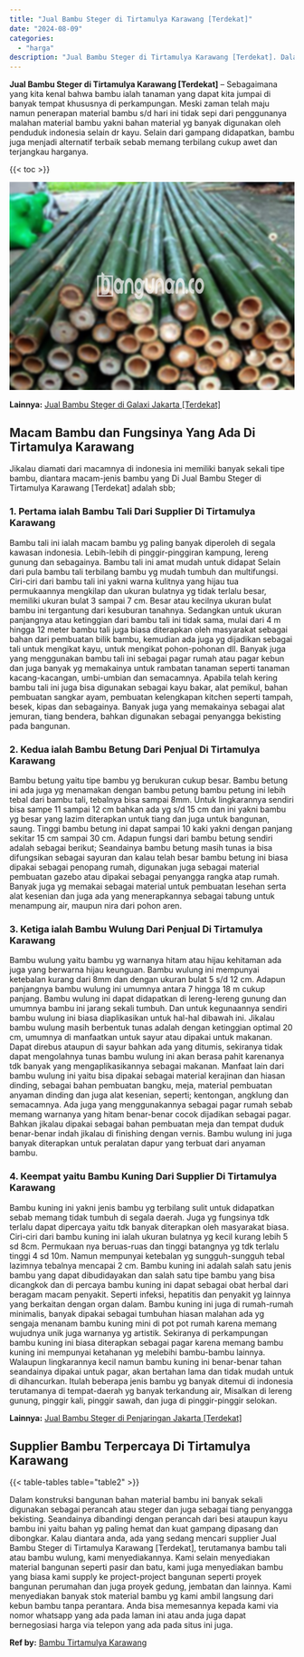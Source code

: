 ```yaml
---
title: "Jual Bambu Steger di Tirtamulya Karawang [Terdekat]"
date: "2024-08-09"
categories: 
  - "harga"
description: "Jual Bambu Steger di Tirtamulya Karawang [Terdekat]. Dalam konstruksi bangunan bahan material bambu ini banyak sekali digunakan sebagai perancah atau steger..."
---
```


**Jual Bambu Steger di Tirtamulya Karawang \[Terdekat\]** – Sebagaimana yang kita kenal bahwa bambu ialah tanaman yang dapat kita jumpai di banyak tempat khususnya di perkampungan. Meski zaman telah maju namun penerapan material bambu s/d hari ini tidak sepi dari penggunanya malahan material bambu yakni bahan material yg banyak digunakan oleh penduduk indonesia selain dr kayu. Selain dari gampang didapatkan, bambu juga menjadi alternatif terbaik sebab memang terbilang cukup awet dan terjangkau harganya.

{{< toc >}}

![Jual Bambu Steger di Tirtamulya Karawang [Terdekat]](/images/jual-bambu-tali-23.png)

**Lainnya:** [Jual Bambu Steger di Galaxi Jakarta \[Terdekat\]](https://bambu.bangunan.co/jual-bambu-steger-di-galaxi-jakarta-terdekat/)

## Macam Bambu dan Fungsinya Yang Ada Di Tirtamulya Karawang

Jikalau diamati dari macamnya di indonesia ini memiliki banyak sekali tipe bambu, diantara macam-jenis bambu yang Di Jual Bambu Steger di Tirtamulya Karawang \[Terdekat\] adalah sbb;

### 1\. Pertama ialah Bambu Tali Dari Supplier Di Tirtamulya Karawang

Bambu tali ini ialah macam bambu yg paling banyak diperoleh di segala kawasan indonesia. Lebih-lebih di pinggir-pinggiran kampung, lereng gunung dan sebagainya. Bambu tali ini amat mudah untuk didapat Selain dari pula bambu tali terbilang bambu yg mudah tumbuh dan multifungsi. Ciri-ciri dari bambu tali ini yakni warna kulitnya yang hijau tua permukaannya mengkilap dan ukuran bulatnya yg tidak terlalu besar, memiliki ukuran bulat 3 sampai 7 cm. Besar atau kecilnya ukuran bulat bambu ini tergantung dari kesuburan tanahnya. Sedangkan untuk ukuran panjangnya atau ketinggian dari bambu tali ini tidak sama, mulai dari 4 m hingga 12 meter bambu tali juga biasa diterapkan oleh masyarakat sebagai bahan dari pembuatan bilik bambu, kemudian ada juga yg dijadikan sebagai tali untuk mengikat kayu, untuk mengikat pohon-pohonan dll. Banyak juga yang menggunakan bambu tali ini sebagai pagar rumah atau pagar kebun dan juga banyak yg memakainya untuk rambatan tanaman seperti tanaman kacang-kacangan, umbi-umbian dan semacamnya. Apabila telah kering bambu tali ini juga bisa digunakan sebagai kayu bakar, alat pemikul, bahan pembuatan sangkar ayam, pembuatan kelengkapan kitchen seperti tampah, besek, kipas dan sebagainya. Banyak juga yang memakainya sebagai alat jemuran, tiang bendera, bahkan digunakan sebagai penyangga bekisting pada bangunan.

### 2\. Kedua ialah Bambu Betung Dari Penjual Di Tirtamulya Karawang

Bambu betung yaitu tipe bambu yg berukuran cukup besar. Bambu betung ini ada juga yg menamakan dengan bambu petung bambu petung ini lebih tebal dari bambu tali, tebalnya bisa sampai 8mm. Untuk lingkarannya sendiri bisa sampe 11 sampai 12 cm bahkan ada yg s/d 15 cm dan ini yakni bambu yg besar yang lazim diterapkan untuk tiang dan juga untuk bangunan, saung. Tinggi bambu betung ini dapat sampai 10 kaki yakni dengan panjang sekitar 15 cm sampai 30 cm. Adapun fungsi dari bambu betung sendiri adalah sebagai berikut; Seandainya bambu betung masih tunas ia bisa difungsikan sebagai sayuran dan kalau telah besar bambu betung ini biasa dipakai sebagai penopang rumah, digunakan juga sebagai material pembuatan gazebo atau dipakai sebagai penyangga rangka atap rumah. Banyak juga yg memakai sebagai material untuk pembuatan lesehan serta alat kesenian dan juga ada yang menerapkannya sebagai tabung untuk menampung air, maupun nira dari pohon aren.

### 3\. Ketiga ialah Bambu Wulung Dari Penjual Di Tirtamulya Karawang

Bambu wulung yaitu bambu yg warnanya hitam atau hijau kehitaman ada juga yang berwarna hijau keunguan. Bambu wulung ini mempunyai ketebalan kurang dari 8mm dan dengan ukuran bulat 5 s/d 12 cm. Adapun panjangnya bambu wulung ini umumnya antara 7 hingga 18 m cukup panjang. Bambu wulung ini dapat didapatkan di lereng-lereng gunung dan umumnya bambu ini jarang sekali tumbuh. Dan untuk kegunaannya sendiri bambu wulung ini biasa diaplikasikan untuk hal-hal dibawah ini. Jikalau bambu wulung masih berbentuk tunas adalah dengan ketinggian optimal 20 cm, umumnya di manfaatkan untuk sayur atau dipakai untuk makanan. Dapat direbus ataupun di sayur bahkan ada yang ditumis, sekiranya tidak dapat mengolahnya tunas bambu wulung ini akan berasa pahit karenanya tdk banyak yang mengaplikasikannya sebagai makanan. Manfaat lain dari bambu wulung ini yaitu bisa dipakai sebagai material kerajinan dan hiasan dinding, sebagai bahan pembuatan bangku, meja, material pembuatan anyaman dinding dan juga alat kesenian, seperti; kentongan, angklung dan semacamnya. Ada juga yang menggunakannya sebagai pagar rumah sebab memang warnanya yang hitam benar-benar cocok dijadikan sebagai pagar. Bahkan jikalau dipakai sebagai bahan pembuatan meja dan tempat duduk benar-benar indah jikalau di finishing dengan vernis. Bambu wulung ini juga banyak diterapkan untuk peralatan dapur yang terbuat dari anyaman bambu.

### 4\. Keempat yaitu Bambu Kuning Dari Supplier Di Tirtamulya Karawang

Bambu kuning ini yakni jenis bambu yg terbilang sulit untuk didapatkan sebab memang tidak tumbuh di segala daerah. Juga yg fungsinya tdk terlalu dapat dipercaya yaitu tdk banyak diterapkan oleh masyarakat biasa. Ciri-ciri dari bambu kuning ini ialah ukuran bulatnya yg kecil kurang lebih 5 sd 8cm. Permukaan nya beruas-ruas dan tinggi batangnya yg tdk terlalu tinggi 4 sd 10m. Namun mempunyai ketebalan yg sungguh-sungguh tebal lazimnya tebalnya mencapai 2 cm. Bambu kuning ini adalah salah satu jenis bambu yang dapat dibudidayakan dan salah satu tipe bambu yang bisa dicangkok dan di percaya bambu kuning ini dapat sebagai obat herbal dari beragam macam penyakit. Seperti infeksi, hepatitis dan penyakit yg lainnya yang berkaitan dengan organ dalam. Bambu kuning ini juga di rumah-rumah minimalis, banyak dipakai sebagai tumbuhan hiasan malahan ada yg sengaja menanam bambu kuning mini di pot pot rumah karena memang wujudnya unik juga warnanya yg artistik. Sekiranya di perkampungan bambu kuning ini biasa diterapkan sebagai pagar karena memang bambu kuning ini mempunyai ketahanan yg melebihi bambu-bambu lainnya. Walaupun lingkarannya kecil namun bambu kuning ini benar-benar tahan seandainya dipakai untuk pagar, akan bertahan lama dan tidak mudah untuk di dihancurkan. Itulah beberapa jenis bambu yg banyak ditemui di indonesia terutamanya di tempat-daerah yg banyak terkandung air, Misalkan di lereng gunung, pinggir kali, pinggir sawah, dan juga di pinggir-pinggir selokan.

**Lainnya:** [Jual Bambu Steger di Penjaringan Jakarta \[Terdekat\]](https://bambu.bangunan.co/jual-bambu-steger-di-penjaringan-jakarta-terdekat/)

## Supplier Bambu Terpercaya Di Tirtamulya Karawang

{{< table-tables table="table2" >}}

Dalam konstruksi bangunan bahan material bambu ini banyak sekali digunakan sebagai perancah atau steger dan juga sebagai tiang penyangga bekisting. Seandainya dibandingi dengan perancah dari besi ataupun kayu bambu ini yaitu bahan yg paling hemat dan kuat gampang dipasang dan dibongkar. Kalau diantara anda, ada yang sedang mencari supplier Jual Bambu Steger di Tirtamulya Karawang \[Terdekat\], terutamanya bambu tali atau bambu wulung, kami menyediakannya. Kami selain menyediakan material bangunan seperti pasir dan batu, kami juga menyediakan bambu yang biasa kami supply ke project-project bangunan seperti proyek bangunan perumahan dan juga proyek gedung, jembatan dan lainnya. Kami menyediakan banyak stok material bambu yg kami ambil langsung dari kebun bambu tanpa perantara. Anda bisa memesannya kepada kami via nomor whatsapp yang ada pada laman ini atau anda juga dapat bernegosiasi harga via telepon yang ada pada situs ini juga.

**Ref by:** [Bambu Tirtamulya Karawang](https://id.wikipedia.org/wiki/Bambu)
